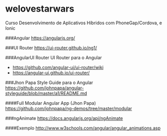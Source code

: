 # welovestarwars
Curso Desenvolvimento de Aplicativos Híbridos com PhoneGap/Cordova, e Ionic

###Angular
https://angularjs.org/

###UI Router
https://ui-router.github.io/ng1/

###AngularUI Router
UI Router para o Angular
- https://github.com/angular-ui/ui-router/wiki
- https://angular-ui.github.io/ui-router/

###Jhon Papa Style Guide para o Angular
https://github.com/johnpapa/angular-styleguide/blob/master/a1/README.md

####Full Modular Angular App (Jhon Papa)
https://github.com/johnpapa/ng-demos/tree/master/modular

###ngAnimate
https://docs.angularjs.org/api/ngAnimate

####Exemplo
http://www.w3schools.com/angular/angular_animations.asp
